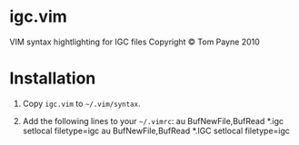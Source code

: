 igc.vim
=======

VIM syntax hightlighting for IGC files
Copyright &copy; Tom Payne 2010


Installation
============

1. Copy `igc.vim` to `~/.vim/syntax`.

2. Add the following lines to your `~/.vimrc`:
	au BufNewFile,BufRead *.igc setlocal filetype=igc
	au BufNewFile,BufRead *.IGC setlocal filetype=igc
